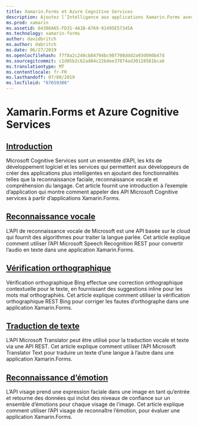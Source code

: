 ```yaml
---
title: Xamarin.Forms et Azure Cognitive Services
description: Ajoutez l’Intelligence aux applications Xamarin.Forms avec Azure Cognitive Services, y compris la reconnaissance vocale, vérification orthographique, traduction de texte et la reconnaissance des émotions.
ms.prod: xamarin
ms.assetid: 64386A65-FD31-4A1B-A769-91495E57345A
ms.technology: xamarin-forms
author: davidbritch
ms.author: dabritch
ms.date: 06/27/2019
ms.openlocfilehash: f7f8a2c240cb84794bc98f708ddd2a93d090b47d
ms.sourcegitcommit: c1d85b2c62ad84c22bdee37874ad30128581bca6
ms.translationtype: MT
ms.contentlocale: fr-FR
ms.lasthandoff: 07/08/2019
ms.locfileid: "67659306"
---
```

# <a name="xamarinforms-and-azure-cognitive-services"></a>Xamarin.Forms et Azure Cognitive Services

## <a name="introductionintroductionmd"></a>[Introduction](introduction.md)

Microsoft Cognitive Services sont un ensemble d’API, les kits de développement logiciel et les services qui permettent aux développeurs de créer des applications plus intelligentes en ajoutant des fonctionnalités telles que la reconnaissance faciale, reconnaissance vocale et compréhension du langage. Cet article fournit une introduction à l’exemple d’application qui montre comment appeler des API Microsoft Cognitive services à partir d’applications Xamarin.Forms.

## <a name="speech-recognitionspeech-recognitionmd"></a>[Reconnaissance vocale](speech-recognition.md)

L’API de reconnaissance vocale de Microsoft est une API basée sur le cloud qui fournit des algorithmes pour traiter la langue parlée. Cet article explique comment utiliser l’API Microsoft Speech Recognition REST pour convertir l’audio en texte dans une application Xamarin.Forms.

## <a name="spell-checkspell-checkmd"></a>[Vérification orthographique](spell-check.md)

Vérification orthographique Bing effectue une correction orthographique contextuelle pour le texte, en fournissant des suggestions inline pour les mots mal orthographiés. Cet article explique comment utiliser la vérification orthographique REST Bing pour corriger les fautes d’orthographe dans une application Xamarin.Forms.

## <a name="text-translationtext-translationmd"></a>[Traduction de texte](text-translation.md)

L’API Microsoft Translator peut être utilisé pour la traduction vocale et texte via une API REST. Cet article explique comment utiliser l’API Microsoft Translator Text pour traduire un texte d’une langue à l’autre dans une application Xamarin.Forms.

## <a name="emotion-recognitionemotion-recognitionmd"></a>[Reconnaissance d’émotion](emotion-recognition.md)

L’API visage prend une expression faciale dans une image en tant qu’entrée et retourne des données qui inclut des niveaux de confiance sur un ensemble d’émotions pour chaque visage de l’image. Cet article explique comment utiliser l’API visage de reconnaître l’émotion, pour évaluer une application Xamarin.Forms.
